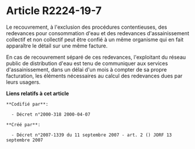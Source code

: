 # Article R2224-19-7

Le recouvrement, à l'exclusion des procédures contentieuses, des redevances pour consommation d'eau et des redevances
d'assainissement collectif et non collectif peut être confié à un même organisme qui en fait apparaître le détail sur une
même facture.

En cas de recouvrement séparé de ces redevances, l'exploitant du réseau public de distribution d'eau est tenu de communiquer
aux services d'assainissement, dans un délai d'un mois à compter de sa propre facturation, les éléments nécessaires au calcul
des redevances dues par leurs usagers.

**Liens relatifs à cet article**

	**Codifié par**:

	  - Décret n°2000-318 2000-04-07

	**Créé par**:

	  - Décret n°2007-1339 du 11 septembre 2007 - art. 2 () JORF 13 septembre 2007
